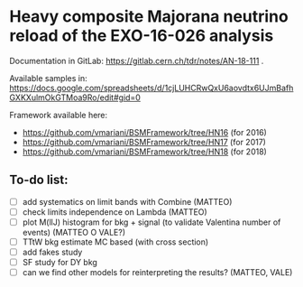 # Heavy composite Majorana neutrino reload of the EXO-16-026 analysis
Documentation in GitLab: https://gitlab.cern.ch/tdr/notes/AN-18-111 .

Available samples in: https://docs.google.com/spreadsheets/d/1cjLUHCRwQxU6aovdtx6UJmBafhGXKXulmOkGTMoa9Ro/edit#gid=0

Framework available here:
- https://github.com/vmariani/BSMFramework/tree/HN16 (for 2016)
- https://github.com/vmariani/BSMFramework/tree/HN17 (for 2017)
- https://github.com/vmariani/BSMFramework/tree/HN18 (for 2018)


## To-do list:
- [ ] add systematics on limit bands with Combine (MATTEO)
- [ ] check limits independence on Lambda (MATTEO)
- [ ] plot M(llJ) histogram for bkg + signal (to validate Valentina number of events) (MATTEO O VALE?)
- [ ] TTtW bkg estimate MC based (with cross section)
- [ ] add fakes study 
- [ ] SF study for DY bkg 
- [ ] can we find other models for reinterpreting the results? (MATTEO, VALE)
